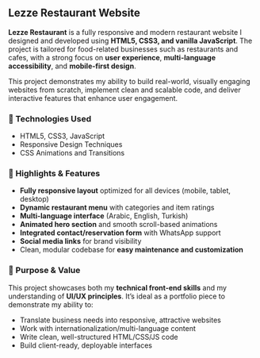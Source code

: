  

## Lezze Restaurant Website 

**Lezze Restaurant** is a fully responsive and modern restaurant website I designed and developed using **HTML5, CSS3, and vanilla JavaScript**. The project is tailored for food-related businesses such as restaurants and cafes, with a strong focus on **user experience**, **multi-language accessibility**, and **mobile-first design**.

This project demonstrates my ability to build real-world, visually engaging websites from scratch, implement clean and scalable code, and deliver interactive features that enhance user engagement.

### 🔧 Technologies Used

* HTML5, CSS3, JavaScript
* Responsive Design Techniques
* CSS Animations and Transitions

### 🌟 Highlights & Features

* **Fully responsive layout** optimized for all devices (mobile, tablet, desktop)
* **Dynamic restaurant menu** with categories and item ratings
* **Multi-language interface** (Arabic, English, Turkish)
* **Animated hero section** and smooth scroll-based animations
* **Integrated contact/reservation form** with WhatsApp support
* **Social media links** for brand visibility
* Clean, modular codebase for **easy maintenance and customization**

### 🧩 Purpose & Value

This project showcases both my **technical front-end skills** and my understanding of **UI/UX principles**. It’s ideal as a portfolio piece to demonstrate my ability to:

* Translate business needs into responsive, attractive websites
* Work with internationalization/multi-language content
* Write clean, well-structured HTML/CSS/JS code
* Build client-ready, deployable interfaces


